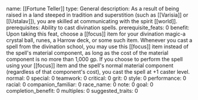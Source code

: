name: [[Fortune Teller]]
type: General
description: As a result of being raised in a land steeped in tradition and superstition (such as [[Varisia]] or [[Ustalav]]), you are skilled at communicating with the spirit [[world]].
prerequisites: Ability to cast divination spells.
prerequisite_feats: 0
benefit: Upon taking this feat, choose a [[focus]] item for your divination magic-a crystal ball, runes, a Harrow deck, or some such item. Whenever you cast a spell from the divination school, you may use this [[focus]] item instead of the spell's material component, as long as the cost of the material component is no more than 1,000 gp. If you choose to perform the spell using your [[focus]] item and the spell's normal material component (regardless of that component's cost), you cast the spell at +1 caster level.
normal: 0
special: 0
teamwork: 0
critical: 0
grit: 0
style: 0
performance: 0
racial: 0
companion_familiar: 0
race_name: 0
note: 0
goal: 0
completion_benefit: 0
multiples: 0
suggested_traits: 0
